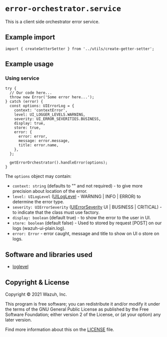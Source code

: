 # `error-orchestrator.service`

This is a client side orchestrator error service.

## Example import

```tsx
import { createGetterSetter } from '../utils/create-getter-setter';
```

## Example usage

### Using service

```tsx
try {
  // Our code here...
  throw new Error('Some error here...');
} catch (error) {
  const options: UIErrorLog = {
    context: 'contextError',
    level: UI_LOGGER_LEVELS.WARNING,
    severity: UI_ERROR_SEVERITIES.BUSINESS,
    display: true,
    store: true,
    error: {
      error: error,
      message: error.message,
      title: error.name,
    },
  };

  getErrorOrchestrator().handleError(options);
}
```

The `options` object may contain:

- `context: string` (defaults to "" and not required) - to give more precision about location of the error.
- `level: UILogLevel` ([UILogLevel](./types.ts) - WARNING | INFO | ERROR) to determine the error type.
- `severity: UIErrorSeverity` ([UIErrorSeverity](./types.ts) UI | BUSINESS | CRITICAL) - to indicate that the class must use factory.
- `display: boolean` (default true) - to show the error to the user in UI.
- `store: boolean` (default false) - Used to stored by request [POST] on our logs (wazuh-ui-plain.log).
- `error: Error` - error caught, message and title to show on UI o store on logs.

## Software and libraries used

- [loglevel](https://github.com/pimterry/loglevel)

## Copyright & License

Copyright &copy; 2021 Wazuh, Inc.

This program is free software; you can redistribute it and/or modify it under the terms of the GNU General Public License as published by the Free Software Foundation; either version 2 of the License, or (at your option) any later version.

Find more information about this on the [LICENSE](LICENSE) file.
